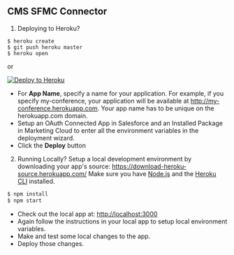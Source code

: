 CMS SFMC Connector
----------------

1. Deploying to Heroku?

```
$ heroku create
$ git push heroku master
$ heroku open
```
or

[![Deploy to Heroku](https://www.herokucdn.com/deploy/button.png)](https://heroku.com/deploy)

- For **App Name**, specify a name for your application. For example, if you specify my-conference, your application will be available at http://my-conference.herokuapp.com. Your app name has to be unique on the herokuapp.com domain.
- Setup an OAuth Connected App in Salesforce and an Installed Package in Marketing Cloud to enter all the environment variables in the deployment wizard.
- Click the **Deploy** button

2. Running Locally?
Setup a local development environment by downloading your app's source: https://download-heroku-source.herokuapp.com/
Make sure you have [Node.js](http://nodejs.org/) and the [Heroku CLI](https://cli.heroku.com/) installed.

```sh
$ npm install
$ npm start
```
- Check out the local app at: [http://localhost:3000](http://localhost:3000)
- Again follow the instructions in your local app to setup local environment variables.
- Make and test some local changes to the app.
- Deploy those changes.
